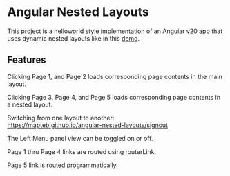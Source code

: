 # Angular Nested Layouts

This project is a helloworld style implementation of an Angular v20 app that uses dynamic nested layouts like in this [demo](https://mapteb.github.io/angular-nested-layouts/).

## Features 

Clicking Page 1, and Page 2 loads corresponding page contents in the main layout.

Clicking Page 3, Page 4, and Page 5 loads corresponding page contents in a nested layout.

Switching from one layout to another:<br>
https://mapteb.github.io/angular-nested-layouts/signout

The Left Menu panel view can be toggled on or off.

Page 1 thru Page 4 links are routed using routerLink.

Page 5 link is routed programmatically.




